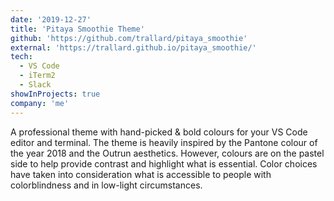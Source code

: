 ```yaml
---
date: '2019-12-27'
title: 'Pitaya Smoothie Theme'
github: 'https://github.com/trallard/pitaya_smoothie'
external: 'https://trallard.github.io/pitaya_smoothie/'
tech:
  - VS Code
  - iTerm2
  - Slack
showInProjects: true
company: 'me'
---
```


A professional theme with hand-picked & bold colours for your VS Code editor and terminal. The theme is heavily inspired by the Pantone colour of the year 2018 and the Outrun aesthetics. However, colours are on the pastel side to help provide contrast and highlight what is essential. Color choices have taken into consideration what is accessible to people with colorblindness and in low-light circumstances.
